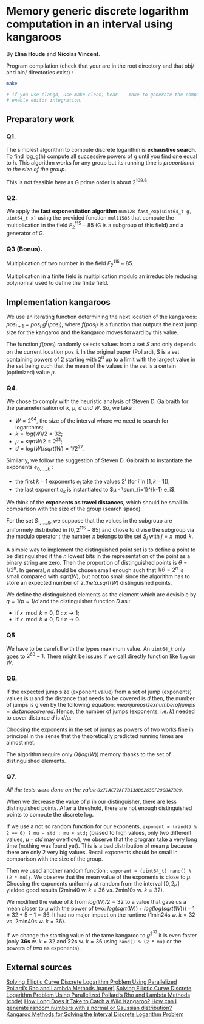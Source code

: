 # Memory generic discrete logarithm computation in an interval using kangaroos

By **Elina Houde** and **Nicolas Vincent**.

Program compilation (check that your are in the root directory and that obj/ and bin/ directories exist) :
```bash
make

# if you use clangd, use make clean; bear -- make to generate the compile_commands.json file and
# enable editor integration.
```

## Preparatory work

### Q1.
The simplest algorithm to compute discrete logarithm is **exhaustive search**. To find log_g(h) compute all successive powers of g until you find one equal to h. This algorithm works for any group but its running time is *proportional to the size of the group*.

This is not feasible here as G prime order is about $2^{109.6}$.

### Q2.
We apply the **fast exponentiation algorithm** `num128 fast_exp(uint64_t g, uint64_t x)` using the provided function `mul11585` that compute the multiplication in the field $F_2^{115}-85$ (G is a subgroup of this field) and a generator of G.


### Q3 (Bonus).
Multiplication of two number in the field $F_2^{115}-85$.

Multiplication in a finite field is multiplication modulo an irreducible reducing polynomial used to define the finite field.

## Implementation kangaroos

We use an iterating function determining the next location of the kangaroos: $pos_{i+1} = pos_i.g^f(pos_i)$, where $f(pos_i)$ is a function that outputs the next jump size for the kangaroo and the kangaroo moves forward by this value.

The function $f(pos_i)$ randomly selects values from a set $S$ and only depends on the current location pos_i. In the original paper (Pollard), S is a set containing powers of $2$ starting with $2^0$ up to a limit with the largest value in the set being such that the mean of the values in the set is a certain (optimized) value $µ$.

### Q4.
We chose to comply with the heuristic analysis of Steven D. Galbraith for the parameterisation of *k, µ, d and W*.
So, we take :
- $W = 2^{64}$, the size of the interval where we need to search for logarithms;
- $k = log(W)/2 = 32$;
- $µ = sqrt{W}/2 = 2^{31}$;
- $d = log(W)/sqrt(W) = 1/2^{27}$.

Similarly, we follow the suggestion of Steven D. Galbraith to instantiate the exponents $e_{0,...,k}$ :
- the first $k-1$ exponents $e_i$ take the values $2^{i}$ (for $i$ in $[1, k-1]$);
- the last exponent $e_{k}$ is instantiated to $µ - \sum_{i=1}^{k-1} e_i$.

We think of the **exponents as travel distances**, which should be small in comparison with the size of the group (search space).

For the set $S_{1,...,k}$, we suppose that the values in the subgroup are uniformely distributed in $[0, 2^{115}-85]$ and chose to divise the subgroup via the modulo operator : the number $x$ belongs to the set $S_j$ with $j = x \mod k$.

A simple way to implement the distinguished point set is to define a point to be distinguished if the $n$ lowest bits in the representation of the point as a binary string are zero. Then the proportion of distinguished points is $\theta = 1/2^n$. 
In general, $n$ should be chosen small enough such that $1/\theta = 2^n$ is small compared with $sqrt(W)$, but not too small since the algorithm has to store an expected number of $2.theta.sqrt(W)$ distinguished points.

We define the distinguished elements as the element which are devisible by $q = 1/p = 1/d$ and the distinguisher function $D$ as : 
- if $x \mod k = 0$, $D$ : $x \rightarrow 1$;
- if $x \mod k \neq 0$, $D$ : $x \rightarrow 0$.

### Q5

We have to be carefull with the types maximum value. An `uint64_t` only goes to $2^63 - 1$. There might be issues if we call directly function like `log` on $W$.

### Q6.
If the expected jump size (exponent value) from a set of jump (exponents) values is $µ$ and the distance that needs to be covered is $d$ then, the number of jumps is given by the following equation: $mean jump size x number of jumps = distance covered$.
Hence, the number of jumps (exponents, i.e. $k$) needed to cover distance $d$ is $d / µ$.

Choosing the exponents in the set of jumps as powers of two works fine in principal in the sense that the theoretically predicted running times are almost met.

The algorithm require only $O(log(W))$ memory thanks to the set of distinguished elements.

### Q7.
*All the tests were done on the value `0x71AC72AF7B138B6263BF2908A7B09`.*

When we decrease the value of $p$ in our distinguisher, there are less distinguished points. After a threshold, there are not enough distinguished points to compute the discrete log.

If we use a not so random function for our exponents, `exponent = (rand() % 2 == 0) ? mu - std : mu + std;` (biased to high values, only two different values, $µ + std$ may overflow), we observe that the program take a very long time (nothing was found yet). This is a bad distribution of mean $µ$ because there are only 2 very big values. Recall exponents should be small in comparison with the size of the group.

Then we used another random function : `exponent = (uint64_t) rand() % (2 * mu);`. We observe that the mean value of the exponents is close to $µ$. Choosing the exponents uniformly at random from the interval $[0, 2µ]$ yielded good results (2min40 w. $k = 36$ vs. 2min10s w. $k = 32$).

We modified the value of $k$ from $log(W) / 2 = 32$ to a value that gave us a mean closer to $µ$ with the power of two: $log(sqrt(W)) + log(log(sqrt(W))) - 1 = 32 + 5 - 1 = 36$. It had no major impact on the runtime (1min24s w. $k = 32$ vs. 2min40s w. $k = 36$).

If we change the starting value of the tame kangaroo to $g^{2^{32}}$ it is even faster (only **36s** w. $k = 32$ and **22s** w. $k = 36$ using `rand() % (2 * mu)` or the powers of two as exponents).

## External sources

[Solving Elliptic Curve Discrete Logarithm Problem Using Parallelized Pollard’s Rho and Lambda Methods (paper)](https://ece.uwaterloo.ca/~p24gill/Projects/Cryptography/Pollard's_Rho_and_Lambda/Project.pdf)
[Solving Elliptic Curve Discrete Logarithm Problem Using Parallelized Pollard’s Rho and Lambda Methods (code)](https://ece.uwaterloo.ca/~p24gill/Projects/Cryptography/Pollard's_Rho_and_Lambda/Pollard's_Lambda_Method.html)
[How Long Does it Take to Catch a Wild Kangaroo?](https://arxiv.org/pdf/0812.0789.pdf)
[How can I generate random numbers with a normal or Gaussian distribution?](http://c-faq.com/lib/gaussian.html)
[Kangaroo Methods for Solving the Interval Discrete Logarithm Problem](https://arxiv.org/pdf/1501.07019.pdf)